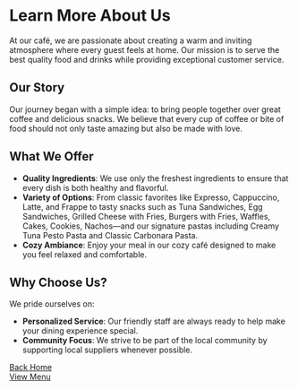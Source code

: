 # Learn More About Us

At our café, we are passionate about creating a warm and inviting atmosphere where every guest feels at home. Our mission is to serve the best quality food and drinks while providing exceptional customer service.

## Our Story

Our journey began with a simple idea: to bring people together over great coffee and delicious snacks. We believe that every cup of coffee or bite of food should not only taste amazing but also be made with love.

## What We Offer

- **Quality Ingredients**: We use only the freshest ingredients to ensure that every dish is both healthy and flavorful.
- **Variety of Options**: From classic favorites like Expresso, Cappuccino, Latte, and Frappe to tasty snacks such as Tuna Sandwiches, Egg Sandwiches, Grilled Cheese with Fries, Burgers with Fries, Waffles, Cakes, Cookies, Nachos—and our signature pastas including Creamy Tuna Pesto Pasta and Classic Carbonara Pasta.
- **Cozy Ambiance**: Enjoy your meal in our cozy café designed to make you feel relaxed and comfortable.

## Why Choose Us?

We pride ourselves on:
- **Personalized Service**: Our friendly staff are always ready to help make your dining experience special.
- **Community Focus**: We strive to be part of the local community by supporting local suppliers whenever possible.
  
[Back Home](index.md)  
[View Menu](menu.md)

